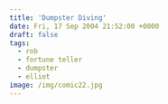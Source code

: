 ```yaml
---
title: 'Dumpster Diving'
date: Fri, 17 Sep 2004 21:52:00 +0000
draft: false
tags:
  - rob
  - fortune teller
  - dumpster
  - elliot
image: /img/comic22.jpg
---
```


